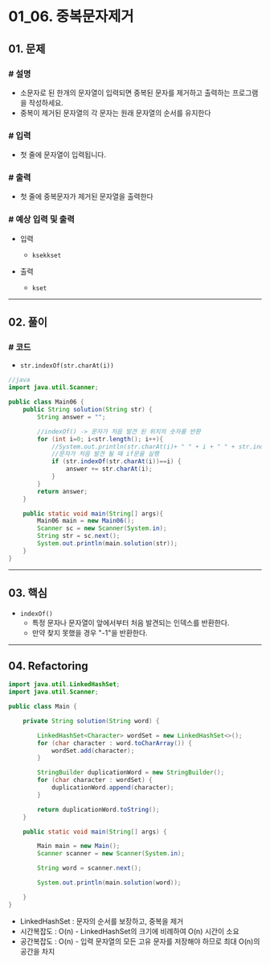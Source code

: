 # 01_06. 중복문자제거

## 01. 문제

### # 설명

- 소문자로 된 한개의 문자열이 입력되면 중복된 문자를 제거하고 출력하는 프로그램을 작성하세요.
- 중복이 제거된 문자열의 각 문자는 원래 문자열의 순서를 유지한다

### # 입력

- 첫 줄에 문자열이 입력됩니다.

### # 출력

- 첫 줄에 중복문자가 제거된 문자열을 출력한다

### # 예상 입력 및 출력

- 입력
  - `ksekkset`

- 출력
  - `kset`

---

## 02. 풀이

### # 코드

- `str.indexOf(str.charAt(i))`

```java
//java
import java.util.Scanner;

public class Main06 {
    public String solution(String str) {
        String answer = "";

        //indexOf() -> 문자가 처음 발견 된 위치의 숫자를 반환
        for (int i=0; i<str.length(); i++){
            //System.out.println(str.charAt(i)+ " " + i + " " + str.indexOf(str.charAt(i)));
            //문자가 처음 발견 될 때 if문을 실행
            if (str.indexOf(str.charAt(i))==i) {
                answer += str.charAt(i);
            }
        }
        return answer;
    }

    public static void main(String[] args){
        Main06 main = new Main06();
        Scanner sc = new Scanner(System.in);
        String str = sc.next();
        System.out.println(main.solution(str));
    }
}
```

---

## 03. 핵심

- `indexOf()`
  - 특정 문자나 문자열이 앞에서부터 처음 발견되는 인덱스를 반환한다.
  - 만약 찾지 못했을 경우 "-1"을 반환한다.

---

## 04. Refactoring

```java
import java.util.LinkedHashSet;
import java.util.Scanner;

public class Main {

    private String solution(String word) {

        LinkedHashSet<Character> wordSet = new LinkedHashSet<>();
        for (char character : word.toCharArray()) {
            wordSet.add(character);
        }

        StringBuilder duplicationWord = new StringBuilder();
        for (char character : wordSet) {
            duplicationWord.append(character);
        }

        return duplicationWord.toString();
    }

    public static void main(String[] args) {

        Main main = new Main();
        Scanner scanner = new Scanner(System.in);

        String word = scanner.next();

        System.out.println(main.solution(word));

    }
}
```

- LinkedHashSet : 문자의 순서를 보장하고, 중복을 제거
- 시간복잡도 : O(n) - LinkedHashSet의 크기에 비례하여 O(n) 시간이 소요
- 공간복잡도 : O(n) - 입력 문자열의 모든 고유 문자를 저장해야 하므로 최대 O(n)의 공간을 차지
